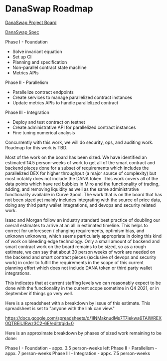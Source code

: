 # DanaSwap Roadmap

[DanaSwap Project Board](https://github.com/orgs/ArdanaLabs/projects/1)

[DanaSwap Spec](https://github.com/ArdanaLabs/DanaSwap-spec)

Phase I - Foundation
 * Solve invariant equation
 * Set up CI
 * Planning and specification
 * Non-parallel contract state machine
 * Metrics APIs

Phase II - Parallelism
 * Parallelize contract endpoints
 * Create services to manage parallelized contract instances
 * Update metrics APIs to handle parallelized contract

Phase III - Integration
 * Deploy and test contract on testnet
 * Create administrative API for parallelized contract instances
 * Fine tuning numerical analysis

Concurrently with this work, we will do security, ops, and auditing work. Roadmap for this work is TBD.

Most of the work on the board has been sized. We have identified an estimated 14.5 person-weeks of work to get all of the smart contract and backend pieces done for a subset of requirements which includes the parallelized DEX for higher throughput (a major source of complexity) but most notably does not include the DANA token. This work covers all of the data points which have red bubbles in Miro and the functionality of trading, adding, and removing liquidity as well as the same administrative functionality available in Curve 3pool. The work that is on the board that has not been sized yet mainly includes integrating with the source of price data, doing any third party wallet integrations, and devops and security related work.

Isaac and Morgan follow an industry standard best practice of doubling our overall estimates to arrive at an all in estimated timeline. This helps to correct for unforeseen / changing requirements, optimism bias, and unknown unknowns, which seems particularly appropriate in doing this kind of work on bleeding edge technology. Only a small amount of backend and smart contract work on the board remains to be sized, so as a rough estimate, we can say that about 30 person weeks of work are needed on the backend and smart contract pieces (exclusive of devops and security work) in order to fulfill the requirements in the scope of this current planning effort which does not include DANA token or third party wallet integrations.

This indicates that at current staffing levels we can reasonably expect to be done with the functionality in the current scope sometime in Q4 2021, or in September if things go very well.

Here is a spreadsheet with a breakdown by issue of this estimate. This spreadsheet is set to "anyone with the link can view."

https://docs.google.com/spreadsheets/d/1INMaknudMs7T7iekwa6TAIWREX0QTBEiUIRwz3C2-6E/edit#gid=0

Here is an approximate breakdown by phases of sized work remaining to be done:

Phase I - Foundation - appx. 3.5 person-weeks left
Phase II - Parallelism - appx. 7 person-weeks
Phase III - Integration - appx. 7.5 person-weeks
